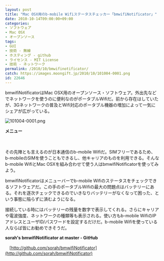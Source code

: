 ```yaml
---
layout: post
title: "Mac OSX用のb-mobile Wifiステータスチェッカー「bmwifiNotificator」"
date: 2010-10-14T09:00:00+09:00
categories:
- ソフトウェア
- Mac OSX
- オープンソース
tags: 
- GUI
- 技術 - 無線
- ホスティング - github
- ライセンス - MIT License
- 技術 - ネットワーク
permalink: /2010/10/bmwifinotificator/
catch: https://images.moongift.jp/2010/10/101004-0001.png
id: 22646
---
```

bmwifiNotificatorはMac OSX用のオープンソース・ソフトウェア。外出先などでネットワークを使うのに便利なのがポータブルWifiだ。前から存在はしていたが、3Gネットワークの普及とWifi対応のポータブル機器の増加によって一気にシェアが広がっている。

  

![101004-0001.png](https://images.moongift.jp/2010/10/101004-0001.png)  
  
**メニュー**

  

　

  

その先陣とも言えるのが日本通信のb-mobile Wifiだ。SIMフリーであるため、b-mobileのSIMを使うこともできるし、他キャリアのものを利用できる。そんなb-mobile WifiとMac OSXを組み合わせて使う人はbmwifiNotificatorを使ってみよう。

  
<!--more-->

bmwifiNotificatorはメニューバーでb-mobile Wifiのステータスをチェックできるソフトウェアだ。この手のポータブルWifiの最大の問題点はバッテリーにある。それを逐次チェックできるのでいきなりバッテリーがなくなって困った、という事態に陥らずに済むようになる。

  

接続している時にはバッテリーの残量を数字で表示してくれる。さらにキャリアや電波強度、ネットワークの種類等も表示される。使い方もb-mobile WifiのIPアドレスとユーザID/パスワードを設定するだけだ。b-mobile Wifiを使っている人ならば皆にお勧めできそうだ。

  

**sorah's bmwifiNotificator at master - GitHub**  
  
　[http://github.com/sorah/bmwifiNotificator](http://github.com/sorah/bmwifiNotificator)

  
